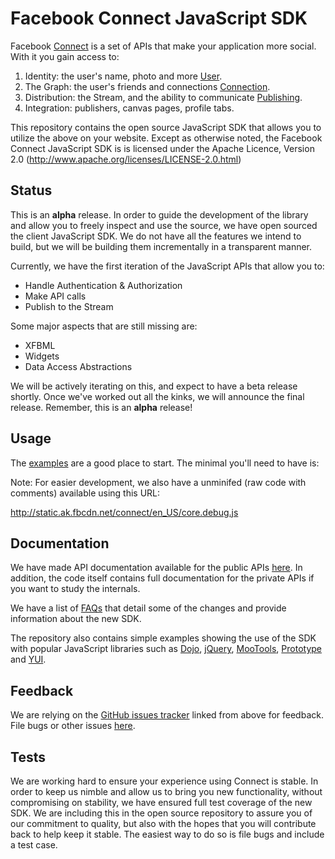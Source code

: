 Facebook Connect JavaScript SDK
===============================


Facebook [Connect][Connect] is a set of APIs that make your application more
social. With it you gain access to:

1. Identity: the user's name, photo and more [User][FQL_User].
2. The Graph: the user's friends and connections
   [Connection][FQL_Connection].
3. Distribution: the Stream, and the ability to communicate
   [Publishing][Publishing].
4. Integration: publishers, canvas pages, profile tabs.


[Connect]: http://developers.facebook.com/connect "Facebook | Connect"
[FQL_User]: http://wiki.developers.facebook.com/index.php/User_(FQL) "FQL User Table"
[FQL_Connection]: http://wiki.developers.facebook.com/index.php/Connection_(FQL) "FQL Connection Table"
[Publishing]: http://developers.facebook.com/docs/?u=facebook.jslib-alpha.FB.publish "Stream Publishing"

This repository contains the open source JavaScript SDK that allows you to
utilize the above on your website. Except as otherwise noted, the Facebook
Connect JavaScript SDK is is licensed under the Apache Licence, Version 2.0
(http://www.apache.org/licenses/LICENSE-2.0.html)



Status
------

This is an **alpha** release. In order to guide the development of the library
and allow you to freely inspect and use the source, we have open sourced the
client JavaScript SDK. We do not have all the features we intend to build, but
we will be building them incrementally in a transparent manner.

Currently, we have the first iteration of the JavaScript APIs that allow you
to:

- Handle Authentication & Authorization
- Make API calls
- Publish to the Stream

Some major aspects that are still missing are:

- XFBML
- Widgets
- Data Access Abstractions


We will be actively iterating on this, and expect to have a beta release
shortly. Once we've worked out all the kinks, we will announce the final
release. Remember, this is an **alpha** release!


Usage
-----

The [examples][examples] are a good place to start. The minimal you'll need to
have is:

  <div id="fb-root"></div>
  <script src="http://static.ak.fbcdn.net/connect/en_US/core.js"></script>
  <script>
    FB.init({ apiKey: 'YOUR API KEY' });
  </script>

Note: For easier development, we also have a unminifed (raw code with comments)
available using this URL:

  http://static.ak.fbcdn.net/connect/en_US/core.debug.js

[examples]: http://github.com/facebook/connect-js/tree/master/examples/

Documentation
-------------

We have made API documentation available for the public APIs [here][docs]. In
addition, the code itself contains full documentation for the private APIs if
you want to study the internals.

We have a list of [FAQs][FAQs] that detail some of the changes and provide
information about the new SDK.

The repository also contains simple examples showing the use of the SDK with
popular JavaScript libraries such as [Dojo][Dojo], [jQuery][jQuery],
[MooTools][MooTools], [Prototype][Prototype] and [YUI][YUI].


[docs]: http://developers.facebook.com/docs/?u=facebook.jslib-alpha "Public API Documentation"
[Dojo]: http://www.dojotoolkit.org/
[jQuery]: http://jquery.com/
[MooTools]: http://mootools.net/
[Prototype]: http://prototypejs.org/
[YUI]: http://developer.yahoo.com/yui/
[FAQs]: http://wiki.github.com/facebook/connect-js/faq



Feedback
--------

We are relying on the [GitHub issues tracker][issues] linked from above for
feedback. File bugs or other issues [here][issues].

[issues]: http://github.com/facebook/connect-js/issues



Tests
-----

We are working hard to ensure your experience using Connect is stable. In order
to keep us nimble and allow us to bring you new functionality, without
compromising on stability, we have ensured full test coverage of the new SDK.
We are including this in the open source repository to assure you of our
commitment to quality, but also with the hopes that you will contribute back to
help keep it stable. The easiest way to do so is file bugs and include a test
case.
